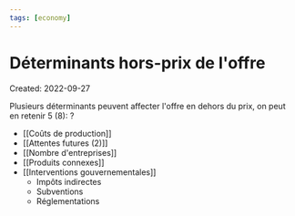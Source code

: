 ```yaml
---
tags: [economy] 
---
```

# Déterminants hors-prix de l'offre
Created: 2022-09-27

Plusieurs déterminants peuvent affecter l'offre en dehors du prix, on peut en retenir 5 (8):
?
- [[Coûts de production]]
- [[Attentes futures (2)]]
- [[Nombre d'entreprises]]
- [[Produits connexes]]
- [[Interventions gouvernementales]]
	-  Impôts indirectes
	-   Subventions
	-   Réglementations

